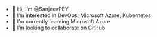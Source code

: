 - 👋 Hi, I’m @SanjeevPEY
- 👀 I’m interested in DevOps, Microsoft Azure, Kubernetes
- 🌱 I’m currently learning Microsoft Azure
- 💞️ I’m looking to collaborate on GitHub

<!---
SanjeevPEY/SanjeevPEY is a ✨ special ✨ repository because its `README.md` (this file) appears on your GitHub profile.
You can click the Preview link to take a look at your changes.
--->
